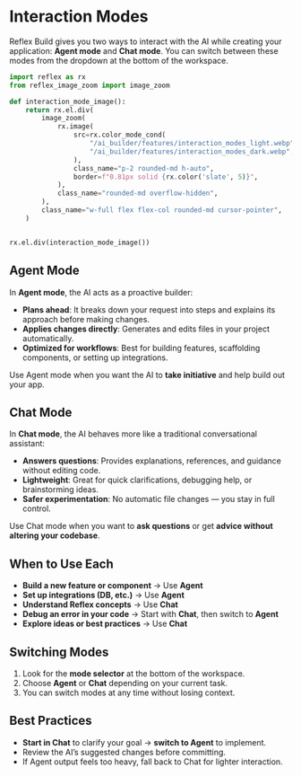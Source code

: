 # Interaction Modes

Reflex Build gives you two ways to interact with the AI while creating your application: **Agent mode** and **Chat mode**.
You can switch between these modes from the dropdown at the bottom of the workspace.

```python exec
import reflex as rx
from reflex_image_zoom import image_zoom

def interaction_mode_image():
    return rx.el.div(
        image_zoom(
            rx.image(
                src=rx.color_mode_cond(
                    "/ai_builder/features/interaction_modes_light.webp",
                    "/ai_builder/features/interaction_modes_dark.webp",
                ),
                class_name="p-2 rounded-md h-auto",
                border=f"0.81px solid {rx.color('slate', 5)}",
            ),
            class_name="rounded-md overflow-hidden",
        ),
        class_name="w-full flex flex-col rounded-md cursor-pointer",
    )
```

```python eval

rx.el.div(interaction_mode_image())

```

## Agent Mode

In **Agent mode**, the AI acts as a proactive builder:

- **Plans ahead**: It breaks down your request into steps and explains its approach before making changes.
- **Applies changes directly**: Generates and edits files in your project automatically.
- **Optimized for workflows**: Best for building features, scaffolding components, or setting up integrations.

Use Agent mode when you want the AI to **take initiative** and help build out your app.


## Chat Mode

In **Chat mode**, the AI behaves more like a traditional conversational assistant:

- **Answers questions**: Provides explanations, references, and guidance without editing code.
- **Lightweight**: Great for quick clarifications, debugging help, or brainstorming ideas.
- **Safer experimentation**: No automatic file changes — you stay in full control.

Use Chat mode when you want to **ask questions** or get **advice without altering your codebase**.


## When to Use Each

- **Build a new feature or component** → Use **Agent**
- **Set up integrations (DB, etc.)** → Use **Agent**
- **Understand Reflex concepts** → Use **Chat**
- **Debug an error in your code** → Start with **Chat**, then switch to **Agent**
- **Explore ideas or best practices** → Use **Chat**


## Switching Modes

1. Look for the **mode selector** at the bottom of the workspace.
2. Choose **Agent** or **Chat** depending on your current task.
3. You can switch modes at any time without losing context.


## Best Practices

- **Start in Chat** to clarify your goal → **switch to Agent** to implement.
- Review the AI’s suggested changes before committing.
- If Agent output feels too heavy, fall back to Chat for lighter interaction.
